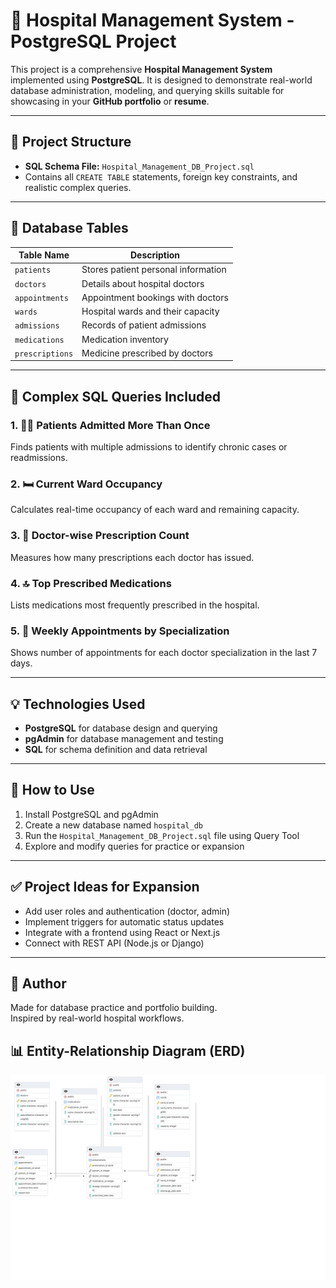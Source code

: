 
# 🏥 Hospital Management System - PostgreSQL Project

This project is a comprehensive **Hospital Management System** implemented using **PostgreSQL**. It is designed to demonstrate real-world database administration, modeling, and querying skills suitable for showcasing in your **GitHub portfolio** or **resume**.

---

## 📂 Project Structure

- **SQL Schema File:** `Hospital_Management_DB_Project.sql`
- Contains all `CREATE TABLE` statements, foreign key constraints, and realistic complex queries.

---

## 🧱 Database Tables

| Table Name     | Description                            |
|----------------|----------------------------------------|
| `patients`     | Stores patient personal information    |
| `doctors`      | Details about hospital doctors         |
| `appointments` | Appointment bookings with doctors      |
| `wards`        | Hospital wards and their capacity      |
| `admissions`   | Records of patient admissions          |
| `medications`  | Medication inventory                   |
| `prescriptions`| Medicine prescribed by doctors         |

---

## 🧠 Complex SQL Queries Included

### 1. 👨‍⚕️ Patients Admitted More Than Once
Finds patients with multiple admissions to identify chronic cases or readmissions.

### 2. 🛏️ Current Ward Occupancy
Calculates real-time occupancy of each ward and remaining capacity.

### 3. 💊 Doctor-wise Prescription Count
Measures how many prescriptions each doctor has issued.

### 4. 🔝 Top Prescribed Medications
Lists medications most frequently prescribed in the hospital.

### 5. 📅 Weekly Appointments by Specialization
Shows number of appointments for each doctor specialization in the last 7 days.

---

## 💡 Technologies Used

- **PostgreSQL** for database design and querying
- **pgAdmin** for database management and testing
- **SQL** for schema definition and data retrieval

---

## 🚀 How to Use

1. Install PostgreSQL and pgAdmin
2. Create a new database named `hospital_db`
3. Run the `Hospital_Management_DB_Project.sql` file using Query Tool
4. Explore and modify queries for practice or expansion

---

## ✅ Project Ideas for Expansion

- Add user roles and authentication (doctor, admin)
- Implement triggers for automatic status updates
- Integrate with a frontend using React or Next.js
- Connect with REST API (Node.js or Django)

---

## 📌 Author

Made for database practice and portfolio building.  
Inspired by real-world hospital workflows.

## 📊 Entity-Relationship Diagram (ERD)
![ERD](./ERD.png)
